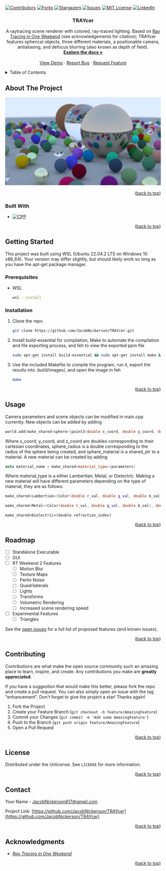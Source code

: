 [![Contributors][contributors-shield]][contributors-url]
[![Forks][forks-shield]][forks-url]
[![Stargazers][stars-shield]][stars-url]
[![Issues][issues-shield]][issues-url]
[![MIT License][license-shield]][license-url]
[![LinkedIn][linkedin-shield]][linkedin-url]



<!-- PROJECT LOGO -->
<h3 align="center">TRAYcer</h3>

  <p align="center">
    A raytracing scene renderer with colored, ray-traced lighting. Based on <a href="https://raytracing.github.io/books/RayTracingInOneWeekend.html">Ray Tracing in One Weekend</a> (see acknowledgements for citation); TRAYcer features spherical objects, three different materials, a positionable camera, antialiasing, and defocus blurring (also known as depth of field).
    <br />
    <a href="https://github.com/JacobNickerson/TRAYcer"><strong>Explore the docs »</strong></a>
    <br />
    <br />
    <a href="https://github.com/JacobNickerson/TRAYcer">View Demo</a>
    ·
    <a href="https://github.com/JacobNickerson/TRAYcer/issues/new?labels=bug&template=bug-report---.md">Report Bug</a>
    ·
    <a href="https://github.com/JacobNickerson/TRAYcer/issues/new?labels=enhancement&template=feature-request---.md">Request Feature</a>
  </p>
</div>



<!-- TABLE OF CONTENTS -->
<details>
  <summary>Table of Contents</summary>
  <ol>
    <li>
      <a href="#about-the-project">About The Project</a>
      <ul>
        <li><a href="#built-with">Built With</a></li>
      </ul>
    </li>
    <li>
      <a href="#getting-started">Getting Started</a>
      <ul>
        <li><a href="#prerequisites">Prerequisites</a></li>
        <li><a href="#installation">Installation</a></li>
      </ul>
    </li>
    <li><a href="#usage">Usage</a></li>
    <li><a href="#roadmap">Roadmap</a></li>
    <li><a href="#contributing">Contributing</a></li>
    <li><a href="#license">License</a></li>
    <li><a href="#contact">Contact</a></li>
    <li><a href="#acknowledgments">Acknowledgments</a></li>
  </ol>
</details>



<!-- ABOUT THE PROJECT -->
## About The Project

[![Product Name Screen Shot][product-screenshot]](https://example.com)


<p align="right">(<a href="#readme-top">back to top</a>)</p>



### Built With

* [![CPP][CPP]][CPP-url]

<p align="right">(<a href="#readme-top">back to top</a>)</p>



<!-- GETTING STARTED -->
## Getting Started
This project was built using WSL (Ubuntu 22.04.2 LTS on Windows 10 x86_64). Your version may differ slightly, but should likely work so long as you have the apt-get package manager.

### Prerequisites

* WSL
  ```sh
  wsl --install
  ```

### Installation

1. Clone the repo
   ```sh
   git clone https://github.com/JacobNickerson/TRAYcer.git
   ```
2. Install build-essential for compilation, Make to automate the compilation and file exporting process, and feh to view the exported ppm file
   ```sh
   sudo apt-get install build-essential && sudo apt-get install make && sudo apt-get install feh
   ```
3. Use the included Makefile to compile the program, run it, export the results into .build/images/, and open the image in feh
   ```sh
   make
   ```

<p align="right">(<a href="#readme-top">back to top</a>)</p>



<!-- USAGE EXAMPLES -->
## Usage

Camera parameters and scene objects can be modified in main.cpp currently. New objects can be added by adding
```cpp
world.add(make_shared<sphere>(point3(double x_coord, double y_coord, double z_coord), double sphere_radius, sphere_material)
```
Where x_coord, y_coord, and z_coord are doubles corresponding to their cartesian coordinates, sphere_radius is a double corresponding to the radius of the sphere being created, and sphere_material is a shared_ptr to a material.
A new material can be created by adding
```cpp
auto material_name = make_shared<material_type>(parameters)
```
Where material_type is a either Lambertian, Metal, or Dielectric. Making a new material will have different parameters depending on the type of material, they are as follows:
<br />
```cpp
make_shared<Lambertian>(Color(double r_val, double g_val, double b_val)
```
```cpp
make_shared<Metal>(Color(double r_val, double g_val, double b_val), double fuzz)
```
```cp
make_shared<Dielectric>(double refraction_index)
```

<p align="right">(<a href="#readme-top">back to top</a>)</p>



<!-- ROADMAP -->
## Roadmap

- [ ] Standalone Executable
- [ ] GUI
- [ ] RT Weekend 2 Features
    - [ ] Motion Blur
    - [ ] Texture Maps
    - [ ] Perlin Noise
    - [ ] Quadrilaterals
    - [ ] Lights
    - [ ] Transforms
    - [ ] Volumetric Rendering
    - [ ] Increased scene rendering speed
- [ ] Experimental Features
    - [ ] Triangles

See the [open issues](https://github.com/JacobNickerson/TRAYcer/issues) for a full list of proposed features (and known issues).

<p align="right">(<a href="#readme-top">back to top</a>)</p>



<!-- CONTRIBUTING -->
## Contributing

Contributions are what make the open source community such an amazing place to learn, inspire, and create. Any contributions you make are **greatly appreciated**.

If you have a suggestion that would make this better, please fork the repo and create a pull request. You can also simply open an issue with the tag "enhancement".
Don't forget to give the project a star! Thanks again!

1. Fork the Project
2. Create your Feature Branch (`git checkout -b feature/AmazingFeature`)
3. Commit your Changes (`git commit -m 'Add some AmazingFeature'`)
4. Push to the Branch (`git push origin feature/AmazingFeature`)
5. Open a Pull Request

<p align="right">(<a href="#readme-top">back to top</a>)</p>



<!-- LICENSE -->
## License

Distributed under the Unlicense. See `LICENSE` for more information.

<p align="right">(<a href="#readme-top">back to top</a>)</p>



<!-- CONTACT -->
## Contact

Your Name -  JacobNickerson817@gmail.com

Project Link: [https://github.com/JacobNickerson/TRAYcer](https://github.com/JacobNickerson/TRAYcer)

<p align="right">(<a href="#readme-top">back to top</a>)</p>



<!-- ACKNOWLEDGMENTS -->
## Acknowledgments

* [_Ray Tracing in One Weekend_](https://raytracing.github.io/books/RayTracingInOneWeekend.html)

<p align="right">(<a href="#readme-top">back to top</a>)</p>



<!-- MARKDOWN LINKS & IMAGES -->
<!-- https://www.markdownguide.org/basic-syntax/#reference-style-links -->
[contributors-shield]: https://img.shields.io/github/contributors/JacobNickerson/TRAYcer.svg?style=for-the-badge
[contributors-url]: https://github.com/JacobNickerson/TRAYcer/graphs/contributors
[forks-shield]: https://img.shields.io/github/forks/JacobNickerson/TRAYcer.svg?style=for-the-badge
[forks-url]: https://github.com/JacobNickerson/TRAYcer/network/members
[stars-shield]: https://img.shields.io/github/stars/JacobNickerson/TRAYcer.svg?style=for-the-badge
[stars-url]: https://github.com/JacobNickerson/TRAYcer/stargazers
[issues-shield]: https://img.shields.io/github/issues/JacobNickerson/TRAYcer.svg?style=for-the-badge
[issues-url]: https://github.com/JacobNickerson/TRAYcer/issues
[license-shield]: https://img.shields.io/github/license/JacobNickerson/TRAYcer.svg?style=for-the-badge
[license-url]: https://github.com/JacobNickerson/TRAYcer/blob/main/LICENSE
[linkedin-shield]: https://img.shields.io/badge/-LinkedIn-black.svg?style=for-the-badge&logo=linkedin&colorB=555
[linkedin-url]: https://linkedin.com/in/jacobnickerson817
[product-screenshot]: images/screenshot.png
[CPP]: https://img.shields.io/badge/-C++-blue?style=for-the-badge&logo=cplusplus&logoColor=white
[CPP-url]: https://isocpp.org/
